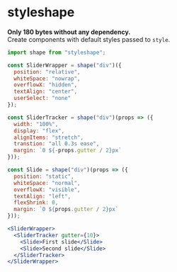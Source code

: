 # styleshape

**Only 180 bytes without any dependency.**  
Create components with default styles passed to `style`.

```js
import shape from "styleshape";

const SliderWrapper = shape("div")({
  position: "relative",
  whiteSpace: "nowrap",
  overflowX: "hidden",
  textAlign: "center",
  userSelect: "none"
});

const SliderTracker = shape("div")(props => ({
  width: "100%",
  display: "flex",
  alignItems: "stretch",
  transtion: "all 0.3s ease",
  margin: `0 ${-props.gutter / 2}px`
}));

const Slide = shape("div")(props => ({
  position: "static",
  whiteSpace: "normal",
  overflowX: "visible",
  textAlign: "left",
  flexShrink: 0,
  margin: `0 ${props.gutter / 2}px`
}));
```

```jsx
<SliderWrapper>
  <SliderTracker gutter={10}>
    <Slide>First slide</Slide>
    <Slide>Second slide</Slide>
  </SliderTracker>
</SliderWrapper>
```

